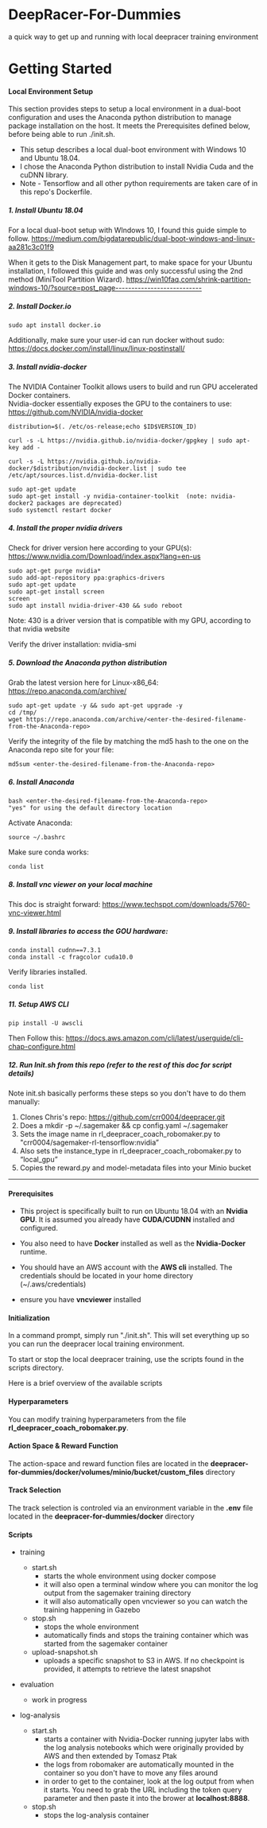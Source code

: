 # DeepRacer-For-Dummies
a quick way to get up and running with local deepracer training environment


# Getting Started

#### Local Environment Setup

This section provides steps to setup a local environment in a dual-boot configuration and uses the Anaconda python distribution to manage package installation on the host.  It meets the Prerequisites defined below, before being able to run ./init.sh.

* This setup describes a local dual-boot environment with Windows 10 and Ubuntu 18.04.
* I chose the Anaconda Python distribution to install Nvidia Cuda and the cuDNN library.
* Note - Tensorflow and all other python requirements are taken care of in this repo's Dockerfile.

##### 1. Install Ubuntu 18.04

For a local dual-boot setup with WIndows 10, I found this guide simple to follow.
https://medium.com/bigdatarepublic/dual-boot-windows-and-linux-aa281c3c01f9

When it gets to the Disk Management part, to make space for your Ubuntu installation, I followed this guide and was only successful using the 2nd method (MiniTool Partition Wizard).
https://win10faq.com/shrink-partition-windows-10/?source=post_page---------------------------

##### 2. Install Docker.io

	sudo apt install docker.io

Additionally, make sure your user-id can run docker without sudo:
https://docs.docker.com/install/linux/linux-postinstall/

##### 3. Install nvidia-docker

The NVIDIA Container Toolkit allows users to build and run GPU accelerated Docker containers.  
Nvidia-docker essentially exposes the GPU to the containers to use:  https://github.com/NVIDIA/nvidia-docker

	distribution=$(. /etc/os-release;echo $ID$VERSION_ID)
	
	curl -s -L https://nvidia.github.io/nvidia-docker/gpgkey | sudo apt-key add -

	curl -s -L https://nvidia.github.io/nvidia-docker/$distribution/nvidia-docker.list | sudo tee /etc/apt/sources.list.d/nvidia-docker.list

	sudo apt-get update
	sudo apt-get install -y nvidia-container-toolkit  (note: nvidia-docker2 packages are deprecated)
	sudo systemctl restart docker

##### 4. Install the proper nvidia drivers

Check for driver version here according to your GPU(s):  https://www.nvidia.com/Download/index.aspx?lang=en-us

	sudo apt-get purge nvidia*
	sudo add-apt-repository ppa:graphics-drivers
	sudo apt-get update
	sudo apt-get install screen
	screen
	sudo apt install nvidia-driver-430 && sudo reboot 
Note: 430 is a driver version that is compatible with my GPU, according to that nvidia website

Verify the driver installation:
	nvidia-smi  

##### 5. Download the Anaconda python distribution

Grab the latest version here for Linux-x86_64: https://repo.anaconda.com/archive/

	sudo apt-get update -y && sudo apt-get upgrade -y
	cd /tmp/
	wget https://repo.anaconda.com/archive/<enter-the-desired-filename-from-the-Anaconda-repo>
	
Verify the integrity of the file by matching the md5 hash to the one on the Anaconda repo site for your file:  

	md5sum <enter-the-desired-filename-from-the-Anaconda-repo>

##### 6. Install Anaconda

	bash <enter-the-desired-filename-from-the-Anaconda-repo>
	"yes" for using the default directory location

Activate Anaconda:  
	
	source ~/.bashrc
	
Make sure conda works:

	conda list
	
##### 8. Install vnc viewer on your local machine

This doc is straight forward: https://www.techspot.com/downloads/5760-vnc-viewer.html

##### 9. Install libraries to access the GOU hardware:

	conda install cudnn==7.3.1
	conda install -c fragcolor cuda10.0

Verify libraries installed.

	conda list

##### 11. Setup AWS CLI

	pip install -U awscli
	
Then Follow this: https://docs.aws.amazon.com/cli/latest/userguide/cli-chap-configure.html

##### 12. Run Init.sh from this repo (refer to the rest of this doc for script details) 

Note init.sh basically performs these steps so you don't have to do them manually:
1. Clones Chris's repo:  https://github.com/crr0004/deepracer.git
2. Does a mkdir -p ~/.sagemaker && cp config.yaml ~/.sagemaker
3. Sets the image name in rl_deepracer_coach_robomaker.py  to "crr0004/sagemaker-rl-tensorflow:nvidia”
4. Also sets the instance_type in rl_deepracer_coach_robomaker.py to “local_gpu”
5. Copies the reward.py and model-metadata files into your Minio bucket

---
#### Prerequisites

* This project is specifically built to run on Ubuntu 18.04 with an **Nvidia GPU**. It is assumed you already have **CUDA/CUDNN** installed and configured.

* You also need to have **Docker** installed as well as the **Nvidia-Docker** runtime.

* You should have an AWS account with the **AWS cli** installed. The credentials should be located in your home directory (~/.aws/credentials)

* ensure you have **vncviewer** installed

#### Initialization

In a command prompt, simply run "./init.sh".
This will set everything up so you can run the deepracer local training environment.

To start or stop the local deepracer training, use the scripts found in the scripts directory.

Here is a brief overview of the available scripts

#### Hyperparameters

You can modify training hyperparameters from the file **rl_deepracer_coach_robomaker.py**.

#### Action Space & Reward Function

The action-space and reward function files are located in the **deepracer-for-dummies/docker/volumes/minio/bucket/custom_files** directory

#### Track Selection

The track selection is controled via an environment variable in the **.env** file located in the **deepracer-for-dummies/docker** directory

#### Scripts

* training

	* start.sh
		* starts the whole environment using docker compose
		* it will also open a terminal window where you can monitor the log output from the sagemaker training directory
		* it will also automatically open vncviewer so you can watch the training happening in Gazebo
	* stop.sh
		* stops the whole environment
		* automatically finds and stops the training container which was started from the sagemaker container
	* upload-snapshot.sh
		* uploads a specific snapshot to S3 in AWS. If no checkpoint is provided, it attempts to retrieve the latest snapshot


* evaluation
	* work in progress

* log-analysis
	* start.sh
		* starts a container with Nvidia-Docker running jupyter labs with the log analysis notebooks which were originally provided by AWS and then extended by  Tomasz Ptak
		* the logs from robomaker are automatically mounted in the container so you don't have to move any files around
		* in order to get to the container, look at the log output from when it starts. You need to grab the URL including the token query parameter and then paste it into the brower at **localhost:8888**.
	* stop.sh
		* stops the log-analysis container
